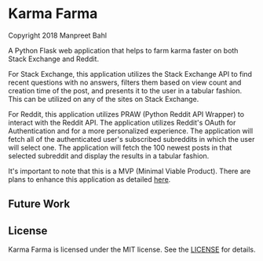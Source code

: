 # Karma Farma
Copyright 2018 Manpreet Bahl

A Python Flask web application that helps to farm karma faster on both Stack Exchange and Reddit. 

For Stack Exchange, this application utilizes the Stack Exchange API to find recent questions with no answers, filters them based on view count and creation time of the post, and presents it to the user in a tabular fashion. This can be utilized on any of the sites on Stack Exchange.

For Reddit, this application utilizes PRAW (Python Reddit API Wrapper) to interact with the Reddit API. The application utilizes Reddit's OAuth for Authentication and for a more personalized experience. The application will fetch all of the authenticated user's subscribed subreddits in which the user will select one. The application will fetch the 100 newest posts in that selected subreddit and display the results in a tabular fashion.

It's important to note that this is a MVP (Minimal Viable Product). There are plans to enhance this application as detailed [here](#Future-Work).

## Future Work
 

## License
Karma Farma is licensed under the MIT license. See the [LICENSE](LICENSE) for details.
